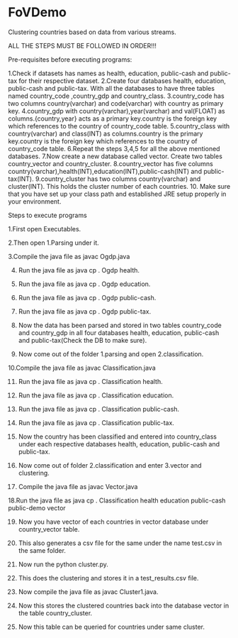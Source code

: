 # FoVDemo
Clustering countries based on data from various streams.


ALL THE STEPS MUST BE FOLLOWED IN ORDER!!!


Pre-requisites before executing programs:

1.Check if datasets has names as health, education, public-cash and public-tax for their respective dataset.
2.Create four databases health, education, public-cash and public-tax. With all the databases to have three tables named country_code ,country_gdp and country_class.
3.country_code has two columns country(varchar) and code(varchar) with country as primary key.
4.country_gdp with country(varchar),year(varchar) and val(FLOAT) as columns.{country,year} acts as a primary key.country is the foreign key which references to the country of country_code table.
5.country_class with country(varchar) and class(INT) as columns.country is the primary key.country is the foreign key which references to the country of country_code table.
6.Repeat the steps 3,4,5 for all the above mentioned databases.
7.Now create a new database called vector. Create two tables country_vector and country_cluster.
8.country_vector has five columns country(varchar),health(INT),education(INT),public-cash(INT) and public-tax(INT).
9.country_cluster has two columns country(varchar) and cluster(INT). This holds the cluster number of each countries.
10. Make sure that you have set up your class path and established JRE setup properly in your environment.


Steps to execute programs

1.First open Executables.

2.Then open 1.Parsing under it.

3.Compile the java file as javac Ogdp.java

4. Run the java file as java cp . Ogdp health.

5. Run the java file as java cp . Ogdp education.

6. Run the java file as java cp . Ogdp public-cash.

7. Run the java file as java cp . Ogdp public-tax.

8. Now the data has been parsed and stored in two tables country_code and country_gdp in all four databases health, education, public-cash and public-tax(Check the DB to make sure).

9. Now come out of the folder 1.parsing and open 2.classification.

10.Compile the java file as javac Classification.java 

11. Run the java file as java cp . Classification health.

12. Run the java file as java cp . Classification education.

13. Run the java file as java cp . Classification public-cash.

14. Run the java file as java cp . Classification public-tax.

15. Now the country has been classified and entered into country_class under each respective databases health, education, public-cash and public-tax.

16. Now come out of folder 2.classification and enter 3.vector and clustering.

17. Compile the java file as javac Vector.java

18.Run the java file as java cp . Classification health education public-cash public-demo vector

19. Now you have vector of each countries in vector database under country_vector table.

20. This also generates a csv file for the same under the name test.csv in the same folder.

21. Now run the python cluster.py.

22. This does the clustering and stores it in a test_results.csv file.

23. Now compile the java file as javac Cluster1.java.

24. Now this stores the clustered countries back into the database vector in the table country_cluster.

25. Now this table can be queried for countries under same cluster.
